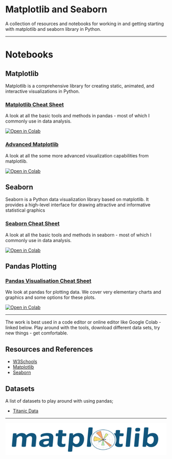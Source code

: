# Matplotlib and Seaborn

A collection of resources and notebooks for working in and getting starting with matplotlib and seaborn library in Python.

***
# Notebooks

## Matplotlib

Matplotlib is a comprehensive library for creating static, animated, and interactive visualizations in Python.


### [Matplotlib Cheat Sheet](https://github.com/pavsingh7/Matplotlib/blob/main/matplot_cs.ipynb) 

A look at all the basic tools and methods in pandas - most of which I commonly use in data analysis. 

[![Open in Colab](https://colab.research.google.com/assets/colab-badge.svg)](https://colab.research.google.com/github/pavsingh7/Matplotlib/blob/master/matplot_cs.ipynb)


### [Advanced Matplotlib](https://github.com/pavsingh7/Matplotlib/blob/main/matplot_adv.ipynb) 

A look at all the some more advanced visualization capabilities from matplotlib.

[![Open in Colab](https://colab.research.google.com/assets/colab-badge.svg)](https://colab.research.google.com/github/pavsingh7/Matplotlib/blob/master/matplot_adv.ipynb)


## Seaborn

Seaborn is a Python data visualization library based on matplotlib. It provides a high-level interface for drawing attractive and informative statistical graphics

### [Seaborn Cheat Sheet](https://github.com/pavsingh7/Matplotlib/blob/main/seaborn_cs.ipynb) 

A look at all the basic tools and methods in seaborn - most of which I commonly use in data analysis. 

[![Open in Colab](https://colab.research.google.com/assets/colab-badge.svg)](https://colab.research.google.com/github/pavsingh7/Matplotlib/blob/master/seaborn_cs.ipynb)


## Pandas Plotting

### [Pandas Visualisation Cheat Sheet](https://github.com/pavsingh7/Matplotlib/blob/main/pandas_vs.ipynb) 


We look at pandas for plotting data. We cover very elementary charts and graphics and some options for these plots. 

[![Open in Colab](https://colab.research.google.com/assets/colab-badge.svg)](https://colab.research.google.com/github/pavsingh7/Matplotlib/blob/master/pandas_vs.ipynb)

***

The work is best used in a code editor or online editor like Google Colab - linked below. Play around with the tools, download different data sets, try new things - get comfortable. 


## Resources and References

- [W3Schools](https://www.w3schools.com)
- [Matplotlib](https://matplotlib.org)
- [Seaborn](https://seaborn.pydata.org)



## Datasets

A list of datasets to  play around with using pandas;

- [Titanic Data](https://www.kaggle.com/datasets/brendan45774/test-file)

***

<img src="/img/matplot.svg" width="600" height="100">
